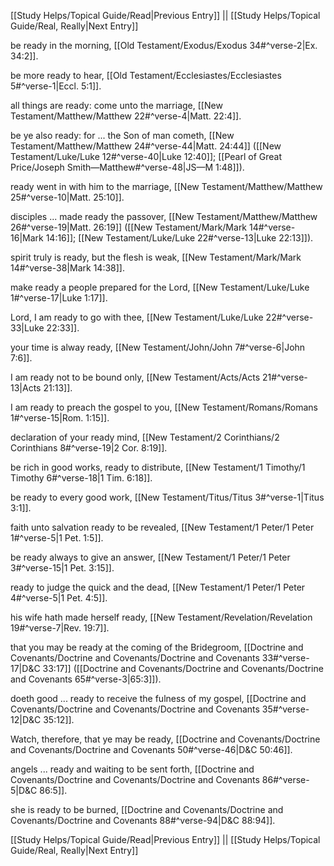 [[Study Helps/Topical Guide/Read|Previous Entry]]  ||  [[Study Helps/Topical Guide/Real, Really|Next Entry]]

 be ready in the morning, [[Old Testament/Exodus/Exodus 34#^verse-2|Ex. 34:2]].

 be more ready to hear, [[Old Testament/Ecclesiastes/Ecclesiastes 5#^verse-1|Eccl. 5:1]].

 all things are ready: come unto the marriage, [[New Testament/Matthew/Matthew 22#^verse-4|Matt. 22:4]].

 be ye also ready: for ... the Son of man cometh, [[New Testament/Matthew/Matthew 24#^verse-44|Matt. 24:44]] ([[New Testament/Luke/Luke 12#^verse-40|Luke 12:40]]; [[Pearl of Great Price/Joseph Smith—Matthew#^verse-48|JS—M 1:48]]).

 ready went in with him to the marriage, [[New Testament/Matthew/Matthew 25#^verse-10|Matt. 25:10]].

 disciples ... made ready the passover, [[New Testament/Matthew/Matthew 26#^verse-19|Matt. 26:19]] ([[New Testament/Mark/Mark 14#^verse-16|Mark 14:16]]; [[New Testament/Luke/Luke 22#^verse-13|Luke 22:13]]).

 spirit truly is ready, but the flesh is weak, [[New Testament/Mark/Mark 14#^verse-38|Mark 14:38]].

 make ready a people prepared for the Lord, [[New Testament/Luke/Luke 1#^verse-17|Luke 1:17]].

 Lord, I am ready to go with thee, [[New Testament/Luke/Luke 22#^verse-33|Luke 22:33]].

 your time is alway ready, [[New Testament/John/John 7#^verse-6|John 7:6]].

 I am ready not to be bound only, [[New Testament/Acts/Acts 21#^verse-13|Acts 21:13]].

 I am ready to preach the gospel to you, [[New Testament/Romans/Romans 1#^verse-15|Rom. 1:15]].

 declaration of your ready mind, [[New Testament/2 Corinthians/2 Corinthians 8#^verse-19|2 Cor. 8:19]].

 be rich in good works, ready to distribute, [[New Testament/1 Timothy/1 Timothy 6#^verse-18|1 Tim. 6:18]].

 be ready to every good work, [[New Testament/Titus/Titus 3#^verse-1|Titus 3:1]].

 faith unto salvation ready to be revealed, [[New Testament/1 Peter/1 Peter 1#^verse-5|1 Pet. 1:5]].

 be ready always to give an answer, [[New Testament/1 Peter/1 Peter 3#^verse-15|1 Pet. 3:15]].

 ready to judge the quick and the dead, [[New Testament/1 Peter/1 Peter 4#^verse-5|1 Pet. 4:5]].

 his wife hath made herself ready, [[New Testament/Revelation/Revelation 19#^verse-7|Rev. 19:7]].

 that you may be ready at the coming of the Bridegroom, [[Doctrine and Covenants/Doctrine and Covenants/Doctrine and Covenants 33#^verse-17|D&C 33:17]] ([[Doctrine and Covenants/Doctrine and Covenants/Doctrine and Covenants 65#^verse-3|65:3]]).

 doeth good ... ready to receive the fulness of my gospel, [[Doctrine and Covenants/Doctrine and Covenants/Doctrine and Covenants 35#^verse-12|D&C 35:12]].

 Watch, therefore, that ye may be ready, [[Doctrine and Covenants/Doctrine and Covenants/Doctrine and Covenants 50#^verse-46|D&C 50:46]].

 angels ... ready and waiting to be sent forth, [[Doctrine and Covenants/Doctrine and Covenants/Doctrine and Covenants 86#^verse-5|D&C 86:5]].

 she is ready to be burned, [[Doctrine and Covenants/Doctrine and Covenants/Doctrine and Covenants 88#^verse-94|D&C 88:94]].

[[Study Helps/Topical Guide/Read|Previous Entry]]  ||  [[Study Helps/Topical Guide/Real, Really|Next Entry]]